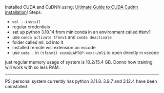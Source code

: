 Installed CUDA and CuDNN using: [Ultimate Guide to CUDA Cudnn installation](https://www.youtube.com/watch?v=VOJq98BLjb8&t=750s)!
Steps:
* ```wsl --install ```
* regular credentials
* set up python 3.10.14 from miniconda in an environment called tfenv1
* use ```conda activate tfenv1``` and ```conda deactivate```
* folder called ml. cd into it
* installed remote wsl extension on vscode
* use ```code .``` in ```(tfenv1) xxxx@LAPTOP-xxx:~/ml$``` to open directly in vscode

just regular memory usage of system is 10.2/15.4 GB. Donno how training will work with so less RAM.

---
PS: personal system currently has python 3.11.8. 3.9.7 and 3.12.4 have been uninstalled

